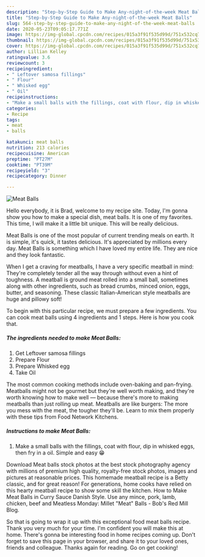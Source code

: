 ```yaml
---
description: "Step-by-Step Guide to Make Any-night-of-the-week Meat Balls"
title: "Step-by-Step Guide to Make Any-night-of-the-week Meat Balls"
slug: 564-step-by-step-guide-to-make-any-night-of-the-week-meat-balls
date: 2020-05-23T09:05:17.771Z
image: https://img-global.cpcdn.com/recipes/015a3f91f535d99d/751x532cq70/meat-balls-recipe-main-photo.jpg
thumbnail: https://img-global.cpcdn.com/recipes/015a3f91f535d99d/751x532cq70/meat-balls-recipe-main-photo.jpg
cover: https://img-global.cpcdn.com/recipes/015a3f91f535d99d/751x532cq70/meat-balls-recipe-main-photo.jpg
author: Lillian Kelley
ratingvalue: 3.6
reviewcount: 3
recipeingredient:
- " Leftover samosa fillings"
- " Flour"
- " Whisked egg"
- " Oil"
recipeinstructions:
- "Make a small balls with the fillings, coat with flour, dip in whisked eggs, then fry in a oil. Simple and easy 😁"
categories:
- Recipe
tags:
- meat
- balls

katakunci: meat balls 
nutrition: 213 calories
recipecuisine: American
preptime: "PT27M"
cooktime: "PT39M"
recipeyield: "3"
recipecategory: Dinner

---
```



![Meat Balls](https://img-global.cpcdn.com/recipes/015a3f91f535d99d/751x532cq70/meat-balls-recipe-main-photo.jpg)

Hello everybody, it is Brad, welcome to my recipe site. Today, I'm gonna show you how to make a special dish, meat balls. It is one of my favorites. This time, I will make it a little bit unique. This will be really delicious.

Meat Balls is one of the most popular of current trending meals on earth. It is simple, it's quick, it tastes delicious. It's appreciated by millions every day. Meat Balls is something which I have loved my entire life. They are nice and they look fantastic.

When I get a craving for meatballs, I have a very specific meatball in mind: They&#39;re completely tender all the way through without even a hint of toughness. A meatball is ground meat rolled into a small ball, sometimes along with other ingredients, such as bread crumbs, minced onion, eggs, butter, and seasoning. These classic Italian-American style meatballs are huge and pillowy soft!


To begin with this particular recipe, we must prepare a few ingredients. You can cook meat balls using 4 ingredients and 1 steps. Here is how you cook that.

<!--inarticleads1-->

##### The ingredients needed to make Meat Balls:

1. Get  Leftover samosa fillings
1. Prepare  Flour
1. Prepare  Whisked egg
1. Take  Oil


The most common cooking methods include oven-baking and pan-frying. Meatballs might not be gourmet but they&#39;re well worth making, and they&#39;re worth knowing how to make well — because there&#39;s more to making meatballs than just rolling up meat. Meatballs are like burgers: The more you mess with the meat, the tougher they&#39;ll be. Learn to mix them properly with these tips from Food Network Kitchens. 

<!--inarticleads2-->

##### Instructions to make Meat Balls:

1. Make a small balls with the fillings, coat with flour, dip in whisked eggs, then fry in a oil. Simple and easy 😁


Download Meat balls stock photos at the best stock photography agency with millions of premium high quality, royalty-free stock photos, images and pictures at reasonable prices. This homemade meatball recipe is a Betty classic, and for great reason! For generations, home cooks have relied on this hearty meatball recipe to show some skill the kitchen. How to Make Meat Balls in Curry Sauce Danish Style. Use any mince, pork, lamb, chicken, beef and Meatless Monday: Millet &#34;Meat&#34; Balls - Bob&#39;s Red Mill Blog. 

So that is going to wrap it up with this exceptional food meat balls recipe. Thank you very much for your time. I'm confident you will make this at home. There's gonna be interesting food in home recipes coming up. Don't forget to save this page in your browser, and share it to your loved ones, friends and colleague. Thanks again for reading. Go on get cooking!
